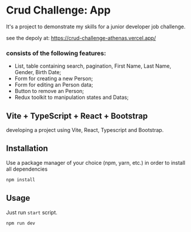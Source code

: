 # Crud Challenge: App

It's a project to demonstrate my skills for a junior developer job challenge.

see the depoly at: https://crud-challenge-athenas.vercel.app/

### consists of the following features:

- List, table containing search, pagination, First Name, Last Name, Gender, Birth Date;
- Form for creating a new Person;
- Form for editing an Person data;
- Button to remove an Person;
- Redux toolkit to manipulation states and Datas;

## Vite + TypeScript + React + Bootstrap

developing a project using Vite, React, Typescript and Bootstrap.

## Installation

Use a package manager of your choice (npm, yarn, etc.) in order to install all dependencies

```bash
npm install
```

## Usage

Just run `start` script.

```bash
npm run dev

